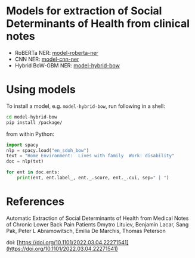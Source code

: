 # Models for extraction of Social Determinants of Health from clinical notes

- RoBERTa NER: [model-roberta-ner](model-roberta-ner)
- CNN NER: [model-cnn-ner](model-cnn-ner)
- Hybrid BoW-GBM NER: [model-hybrid-bow](model-hybrid-bow)

# Using models

To install a model, e.g. `model-hybrid-bow`, run following in a shell:

```sh
cd model-hybrid-bow
pip install /package/
```

from within Python:

```python
import spacy
nlp = spacy.load("en_sdoh_bow")
text = "Home Environment:  Lives with family  Work: disability"
doc = nlp(txt)

for ent in doc.ents:
    print(ent, ent.label_, ent._.score, ent._.cui, sep=" | ")
```

# References
Automatic Extraction of Social Determinants of Health from Medical Notes of Chronic Lower Back Pain Patients
Dmytro Lituiev, Benjamin Lacar,  Sang Pak, Peter L Abramowitsch, Emilia De Marchis,  Thomas Peterson

doi: [https://doi.org/10.1101/2022.03.04.22271541](https://doi.org/10.1101/2022.03.04.22271541)

